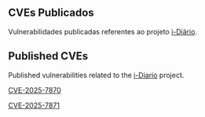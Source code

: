 ## CVEs Publicados

Vulnerabilidades publicadas referentes ao projeto [i-Diário](https://github.com/portabilis/i-diario).


## Published CVEs

Published vulnerabilities related to the [i-Diario](https://github.com/portabilis/i-diario) project.


[CVE-2025-7870](/i-diario/CVE-2025-7870.md)

[CVE-2025-7871](/i-diario/CVE-2025-7871.md)